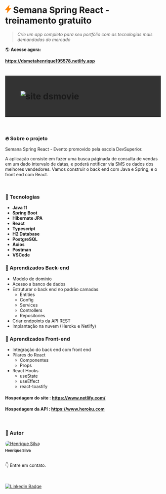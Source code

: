 # ![DevSuperior logo](https://raw.githubusercontent.com/devsuperior/bds-assets/main/ds/devsuperior-logo-small.png) Semana Spring React - treinamento gratuito
>  *Crie um app completo para seu portfólio com as tecnologias mais demandadas do mercado*

🌎 **Acesse agora:**

<a href="https://dsmetahenrique195578.netlify.app" target="_blank" title="acessar o site"><strong>https://dsmetahenrique195578.netlify.app</strong></a>

<h1 style="padding: 50px; background: #333333;">
    <img alt="site dsmovie" title="#site dsmovie" src="https://devsuperior.com.br/_next/static/images/dsmeta-41631156b3dbf65b60ce8e7f23f099e0.png" width=360px/>
</h1>

<br />

### 🔥 Sobre o projeto

Semana Spring React - Evento promovido pela escola DevSuperior.

A aplicação consiste em fazer uma busca páginada de consulta de vendas em um dado intervalo de datas, e 
poderá notificar via SMS os dados dos melhores vendedores. Vamos construir o back end com Java e Spring, e o front end com React.


<br />

### [](https://github.com/henrique195578/dsmovie2) 🤖 Tecnologias

- **Java 11**
- **Spring Boot**
- **Hibernate JPA**
- **React**
- **Typescript**
- **H2 Database**
- **PostgreSQL**
- **Axios**
- **Postman**
- **VSCode**

### [](https://github.com/henrique195578/dsmovie2) 🎉 Aprendizados Back-end

- Modelo de domínio
- Acesso a banco de dados
- Estruturar o back end no padrão camadas
  - Entities
  - Config
  - Services
  - Controllers
  - Repositories
- Criar endpoints da API REST
- Implantação na nuvem (Heroku e Netlify)

### [](https://github.com/henrique195578/dsmovie2) 🎉 Aprendizados Front-end

- Integração do back end com front end
- Pilares do React
  - Componentes
  - Props
- React Hooks
  - useState
  - useEffect
  - react-toastify

#### **Hospedagem do site** : <a href="https://dsmetahenrique195578.netlify.app" target="_blank" title="acessar o site"><strong>https://www.netlify.com/</strong></a>

#### **Hospedagem da API** : <a href="https://dashboard.heroku.com/apps/dsmeta-henrique195578" target="_blank" title="acessar o site"><strong>https://www.heroku.com</strong></a>

<br />

### [](https://github.com/henrique195578) 💎 Autor
<a href="">
 <img style="border-radius: 8px" src="https://avatars.githubusercontent.com/u/81197852?v=4" width="100px;" alt="Henrique Silva"/>
<br />
<sub><strong>Henrique Silva</strong></sub></a>


<br />
<br />

:point_down: Entre em contato.

<br />

[![Linkedin Badge](https://img.shields.io/badge/-LinkedIn-blue?style=for-the-badge&logo=Linkedin&logoColor=white&link=https://github.com/henrique195578)](https://www.linkedin.com/in/henrique-borges-da-silva-2a9a791a1/)
